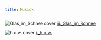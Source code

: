 ```yaml
---
title: Musick
---
```


![Glas_im_Schnee cover](assets/img/iii_Cover.png)
[iii.\_Glas_im_Schnee](https://distrokid.com/hyperfollow/himravnn/)

![h.o.w. cover](assets/img/0H.png)
[i.\_h.o.w.](https://distrokid.com/hyperfollow/himravnn/h-o-w)
